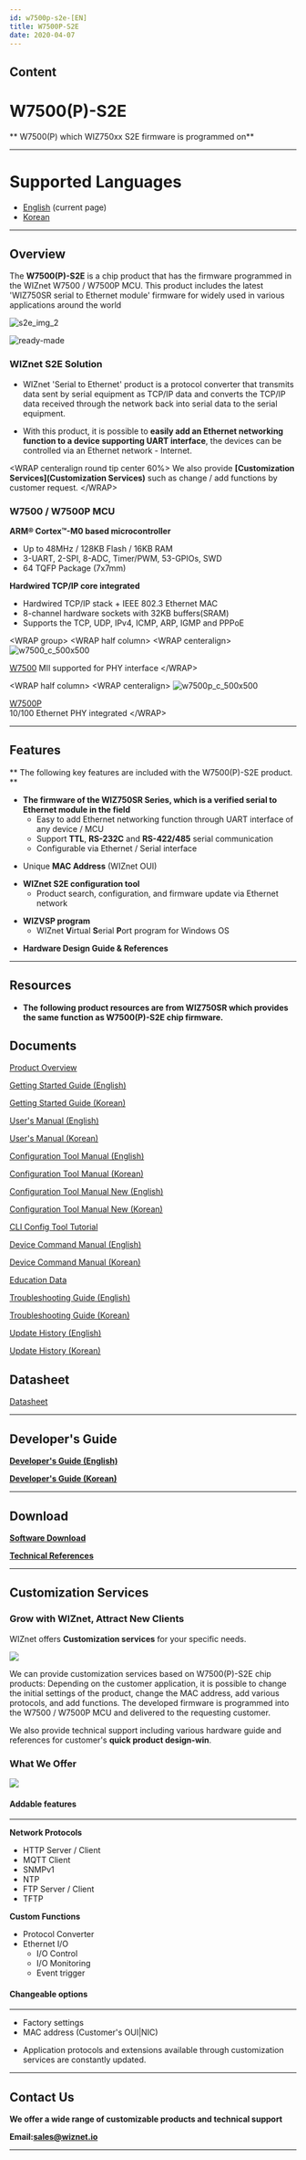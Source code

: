 ```yaml
---
id: w7500p-s2e-[EN]
title: W7500P-S2E
date: 2020-04-07
---
```


## Content

# W7500(P)-S2E

** W7500(P) which WIZ750xx S2E firmware is programmed on**

-----

# Supported Languages  

- [English](W7500(P)-S2E-[EN].md) (current page)  
- [Korean](W7500(P)-S2E-[KO].md)


-----

## Overview

The **W7500(P)-S2E** is a chip product that has the firmware programmed
in the WIZnet W7500 / W7500P MCU. This product includes the latest
'WIZ750SR serial to Ethernet module' firmware for widely used in various
applications around the world

![s2e_img_2](/document_framework/img/products/w7500-s2e/s2e_img_2.png)

![ready-made](/document_framework/img/products/w7500-s2e/ready-made.png)

### WIZnet S2E Solution

  - WIZnet 'Serial to Ethernet' product is a protocol converter that
    transmits data sent by serial equipment as TCP/IP data and converts
    the TCP/IP data received through the network back into serial data
    to the serial equipment.

<!-- end list -->

  - With this product, it is possible to **easily add an Ethernet
    networking function to a device supporting UART interface**, the
    devices can be controlled via an Ethernet network - Internet.

\<WRAP centeralign round tip center 60%\> We also provide
**[Customization Services](Customization Services)** such as change /
add functions by customer request. \</WRAP\>

  

### W7500 / W7500P MCU

**ARM® Cortex™-M0 based microcontroller**

  - Up to 48MHz / 128KB Flash / 16KB RAM
  - 3-UART, 2-SPI, 8-ADC, Timer/PWM, 53-GPIOs, SWD
  - 64 TQFP Package (7x7mm)

**Hardwired TCP/IP core integrated**

  - Hardwired TCP/IP stack + IEEE 802.3 Ethernet MAC
  - 8-channel hardware sockets with 32KB buffers(SRAM)
  - Supports the TCP, UDP, IPv4, ICMP, ARP, IGMP and PPPoE

  
\<WRAP group\> \<WRAP half column\> \<WRAP centeralign\>
![w7500_c_500x500](/document_framework/img/products/w7500-s2e/w7500_c_500x500.png)

[W7500](../../iMCU/W7500/Overview.md) 
MII supported for PHY interface \</WRAP\>



\<WRAP half column\> \<WRAP centeralign\>
![w7500p_c_500x500](/document_framework/img/products/w7500-s2e/w7500p_c_500x500.png)

[W7500P](../../iMCU/W7500P/Overview.md)  
10/100 Ethernet PHY integrated \</WRAP\>



-----

## Features

\*\* The following key features are included with the W7500(P)-S2E
product. \*\*

  - **The firmware of the WIZ750SR Series, which is a verified serial to
    Ethernet module in the field**
      - Easy to add Ethernet networking function through UART interface
        of any device / MCU
      - Support **TTL**, **RS-232C** and **RS-422/485** serial
        communication
      - Configurable via Ethernet / Serial interface

<!-- end list -->

  - Unique **MAC Address** (WIZnet OUI)

<!-- end list -->

  - **WIZnet S2E configuration tool**
      - Product search, configuration, and firmware update via Ethernet
        network

<!-- end list -->

  - **WIZVSP program**
      - WIZnet **V**irtual **S**erial **P**ort program for Windows OS

<!-- end list -->

  - **Hardware Design Guide & References**

-----

## Resources

  - **The following product resources are from WIZ750SR which provides
    the same function as W7500(P)-S2E chip firmware.**


## Documents

[Product Overview](../../S2E-Module/WIZ750SR/WIZ750SR.md)

[Getting Started Guide (English)](../../S2E-Module/WIZ750SR/Getting_Started-[EN].md)

[Getting Started Guide (Korean)](../../S2E-Module/WIZ750SR/Getting_Started-[KO].md)

[User's Manual (English)](../../S2E-Module/WIZ750SR/User's_Manual-[EN].md)

[User's Manual (Korean)](../../S2E-Module/WIZ750SR/User's_Manual-[KO].md)

[Configuration Tool Manual (English)](../../S2E-Module/WIZ750SR/Configuration_Tool_Manual-[EN].md)

[Configuration Tool Manual (Korean)](../../S2E-Module/WIZ750SR/Configuration_Tool_Manual-[KO].md)

[Configuration Tool Manual New (English)](../../S2E-Module/WIZ750SR/Configuration_Tool_Manual_(New)-[EN].md)

[Configuration Tool Manual New (Korean)](../../S2E-Module/WIZ750SR/Configuration_Tool_Manual_(New)-[KO].md)

[CLI Config Tool Tutorial](../../S2E-Module/WIZ750SR/CLI_Config_Tool_Tutorial.md)

[Device Command Manual (English)](../../S2E-Module/WIZ750SR/Command_Manual-[EN].md)

[Device Command Manual (Korean)](../../S2E-Module/WIZ750SR/Command_Manual-[KO].md)

[Education Data](../../S2E-Module/WIZ750SR/Education_Data.md)

[Troubleshooting Guide (English)](../../S2E-Module/WIZ750SR/Trouble_Shooting-[EN].md)

[Troubleshooting Guide (Korean)](../../S2E-Module/WIZ750SR/Trouble_Shooting-[KO].md)

[Update History (English)](../../S2E-Module/WIZ750SR/Series_Update_History-[EN].md)

[Update History (Korean)](../../S2E-Module/WIZ750SR/Series_Update_History-[KO].md)


## Datasheet

[Datasheet](../../S2E-Module/WIZ750SR/Datasheet.md)

-----

## Developer's Guide

**[Developer's Guide (English)](../../S2E-Module/WIZ750SR/Developer's_Guide-[EN].md)**

**[Developer's Guide (Korean)](../../S2E-Module/WIZ750SR/Developer's_Guide-[KO].md)**

-----

## Download

**[Software Download](../../S2E-Module/WIZ750SR/Download.md)**

**[Technical References](../../S2E-Module/WIZ750SR/Technical_References.md)**

-----

## Customization Services

### Grow with WIZnet, Attract New Clients

WIZnet offers **Customization services** for your specific needs.

![](/products/w7500-s2e/wiznet-partners_relationship.png)

We can provide customization services based on W7500(P)-S2E chip
products: Depending on the customer application, it is possible to
change the initial settings of the product, change the MAC address, add
various protocols, and add functions. The developed firmware is
programmed into the W7500 / W7500P MCU and delivered to the requesting
customer.

We also provide technical support including various hardware guide and
references for customer's **quick product design-win**.

  

### What We Offer

![](/products/w7500-s2e/what-we-offer.png)


#### Addable features

-----

**Network Protocols**

  - HTTP Server / Client
  - MQTT Client
  - SNMPv1
  - NTP
  - FTP Server / Client
  - TFTP

**Custom Functions**

  - Protocol Converter
  - Ethernet I/O
      - I/O Control
      - I/O Monitoring
      - Event trigger
      

#### Changeable options

-----

  - Factory settings
  - MAC address (Customer's OUI|NIC)

* Application protocols and extensions available through customization
services are constantly updated.

-----

## Contact Us

**We offer a wide range of customizable products and technical support**

  
**Email:[sales@wiznet.io](mailto:sales@wiznet.io)**


-----
